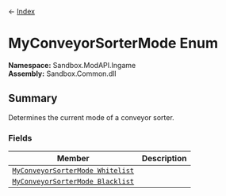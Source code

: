 ← [Index](index)
# MyConveyorSorterMode Enum
**Namespace:** Sandbox.ModAPI.Ingame  
**Assembly:** Sandbox.Common.dll  
## Summary
Determines the current mode of a conveyor sorter.
### Fields
|Member|Description|
|---|---|
|[`MyConveyorSorterMode Whitelist`](Sandbox.ModAPI.Ingame.Whitelist)||
|[`MyConveyorSorterMode Blacklist`](Sandbox.ModAPI.Ingame.Blacklist)||
